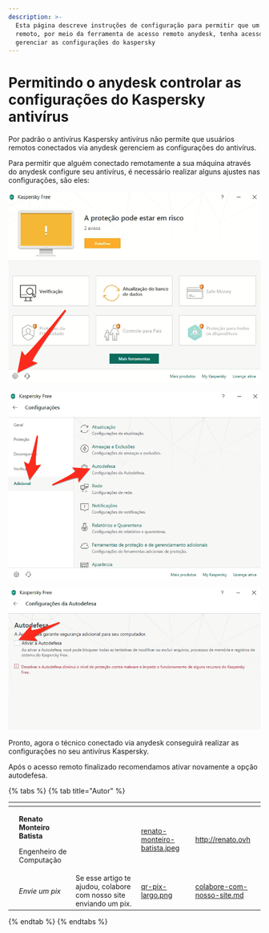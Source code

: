 ```yaml
---
description: >-
  Esta página descreve instruções de configuração para permitir que um usuário
  remoto, por meio da ferramenta de acesso remoto anydesk, tenha acesso a
  gerenciar as configurações do kaspersky
---
```


# Permitindo o anydesk controlar as configurações do Kaspersky antivírus

Por padrão o antivírus Kaspersky antivírus não permite que usuários remotos conectados via anydesk gerenciem as configurações do antivírus.

Para permitir que alguém conectado remotamente a sua máquina através do anydesk configure seu antivírus, é necessário realizar alguns ajustes nas configurações, são eles:

![Clique no ícone da engrenagem na parte inferior esquerda da tela principal do kaspersky](<../../.gitbook/assets/image (72).png>)

![Abra o menu adicional e clique na opção autodefesa](<../../.gitbook/assets/image (42).png>)

![Desmarque a opção "ativar autodefesa"](<../../.gitbook/assets/image (86).png>)

Pronto, agora o técnico conectado via anydesk conseguirá realizar as configurações no seu antivírus Kaspersky.

Após o acesso remoto finalizado recomendamos ativar novamente a opção autodefesa.

{% tabs %}
{% tab title="Autor" %}
<table data-card-size="large" data-view="cards"><thead><tr><th data-type="users" data-multiple></th><th></th><th></th><th data-hidden data-card-cover data-type="files"></th><th data-hidden data-card-target data-type="content-ref"></th></tr></thead><tbody><tr><td></td><td><p><strong>Renato Monteiro Batista</strong></p><p>Engenheiro de Computação</p></td><td></td><td><a href="../../.gitbook/assets/renato-monteiro-batista.jpeg">renato-monteiro-batista.jpeg</a></td><td><a href="http://renato.ovh">http://renato.ovh</a></td></tr><tr><td></td><td><em>Envie um pix</em></td><td>Se esse artigo te ajudou, colabore com nosso site enviando um pix.</td><td><a href="../../.gitbook/assets/qr-pix-largo.png">qr-pix-largo.png</a></td><td><a href="../../colabore-com-nosso-site.md">colabore-com-nosso-site.md</a></td></tr></tbody></table>
{% endtab %}
{% endtabs %}
